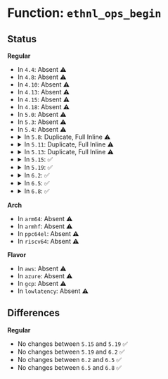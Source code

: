 # Function: <code>ethnl_ops_begin</code>

## Status
<b>Regular</b>
<ul>
<li>
In <code>4.4</code>: Absent ⚠️
</li>
<li>
In <code>4.8</code>: Absent ⚠️
</li>
<li>
In <code>4.10</code>: Absent ⚠️
</li>
<li>
In <code>4.13</code>: Absent ⚠️
</li>
<li>
In <code>4.15</code>: Absent ⚠️
</li>
<li>
In <code>4.18</code>: Absent ⚠️
</li>
<li>
In <code>5.0</code>: Absent ⚠️
</li>
<li>
In <code>5.3</code>: Absent ⚠️
</li>
<li>
In <code>5.4</code>: Absent ⚠️
</li>
<li>
<details>
<summary>In <code>5.8</code>: Duplicate, Full Inline ⚠️</summary>

**Collision:** Static Duplication

**Inline:** Full

**Transformation:** False

**Instances:**

```
In net/ethtool/strset.c (ffffffff81a882a9)
Location: net/ethtool/netlink.h:249
Inline: True
Inline callers:
  - net/ethtool/strset.c:strset_prepare_data
```
```
In net/ethtool/linkinfo.c (ffffffff81a888fc)
Location: net/ethtool/netlink.h:249
Inline: True
Inline callers:
  - net/ethtool/linkinfo.c:ethnl_set_linkinfo
  - net/ethtool/linkinfo.c:linkinfo_prepare_data
```
```
In net/ethtool/linkmodes.c (ffffffff81a890c6)
Location: net/ethtool/netlink.h:249
Inline: True
Inline callers:
  - net/ethtool/linkmodes.c:ethnl_set_linkmodes
  - net/ethtool/linkmodes.c:linkmodes_prepare_data
```
```
In net/ethtool/linkstate.c (ffffffff81a89320)
Location: net/ethtool/netlink.h:249
Inline: True
Inline callers:
  - net/ethtool/linkstate.c:linkstate_prepare_data
```
```
In net/ethtool/debug.c (ffffffff81a89641)
Location: net/ethtool/netlink.h:249
Inline: True
Inline callers:
  - net/ethtool/debug.c:ethnl_set_debug
  - net/ethtool/debug.c:debug_prepare_data
```
```
In net/ethtool/wol.c (ffffffff81a89a22)
Location: net/ethtool/netlink.h:249
Inline: True
Inline callers:
  - net/ethtool/wol.c:ethnl_set_wol
  - net/ethtool/wol.c:wol_prepare_data
```
```
In net/ethtool/privflags.c (ffffffff81a8a6ea)
Location: net/ethtool/netlink.h:249
Inline: True
Inline callers:
  - net/ethtool/privflags.c:ethnl_set_privflags
  - net/ethtool/privflags.c:privflags_prepare_data
```
```
In net/ethtool/rings.c (ffffffff81a8ab74)
Location: net/ethtool/netlink.h:249
Inline: True
Inline callers:
  - net/ethtool/rings.c:ethnl_set_rings
  - net/ethtool/rings.c:rings_prepare_data
```
```
In net/ethtool/channels.c (ffffffff81a8b0d2)
Location: net/ethtool/netlink.h:249
Inline: True
Inline callers:
  - net/ethtool/channels.c:ethnl_set_channels
  - net/ethtool/channels.c:channels_prepare_data
```
```
In net/ethtool/coalesce.c (ffffffff81a8bac9)
Location: net/ethtool/netlink.h:249
Inline: True
Inline callers:
  - net/ethtool/coalesce.c:ethnl_set_coalesce
  - net/ethtool/coalesce.c:coalesce_prepare_data
```
```
In net/ethtool/pause.c (ffffffff81a8c163)
Location: net/ethtool/netlink.h:249
Inline: True
Inline callers:
  - net/ethtool/pause.c:ethnl_set_pause
  - net/ethtool/pause.c:pause_prepare_data
```
```
In net/ethtool/eee.c (ffffffff81a8c66e)
Location: net/ethtool/netlink.h:249
Inline: True
Inline callers:
  - net/ethtool/eee.c:ethnl_set_eee
  - net/ethtool/eee.c:eee_prepare_data
```
```
In net/ethtool/tsinfo.c (ffffffff81a8cb06)
Location: net/ethtool/netlink.h:249
Inline: True
Inline callers:
  - net/ethtool/tsinfo.c:tsinfo_prepare_data
```
```
In net/ethtool/cabletest.c (ffffffff81a8d870)
Location: net/ethtool/netlink.h:249
Inline: True
Inline callers:
  - net/ethtool/cabletest.c:ethnl_act_cable_test_tdr
  - net/ethtool/cabletest.c:ethnl_act_cable_test
```
</details>
</li>
<li>
<details>
<summary>In <code>5.11</code>: Duplicate, Full Inline ⚠️</summary>

**Collision:** Static Duplication

**Inline:** Full

**Transformation:** False

**Instances:**

```
In net/ethtool/strset.c (ffffffff81a91c59)
Location: net/ethtool/netlink.h:250
Inline: True
Inline callers:
  - net/ethtool/strset.c:strset_prepare_data
```
```
In net/ethtool/linkinfo.c (ffffffff81a921e6)
Location: net/ethtool/netlink.h:250
Inline: True
Inline callers:
  - net/ethtool/linkinfo.c:ethnl_set_linkinfo
  - net/ethtool/linkinfo.c:linkinfo_prepare_data
```
```
In net/ethtool/linkmodes.c (ffffffff81a9297d)
Location: net/ethtool/netlink.h:250
Inline: True
Inline callers:
  - net/ethtool/linkmodes.c:ethnl_set_linkmodes
  - net/ethtool/linkmodes.c:linkmodes_prepare_data
```
```
In net/ethtool/linkstate.c (ffffffff81a92c23)
Location: net/ethtool/netlink.h:250
Inline: True
Inline callers:
  - net/ethtool/linkstate.c:linkstate_prepare_data
```
```
In net/ethtool/debug.c (ffffffff81a92f64)
Location: net/ethtool/netlink.h:250
Inline: True
Inline callers:
  - net/ethtool/debug.c:ethnl_set_debug
  - net/ethtool/debug.c:debug_prepare_data
```
```
In net/ethtool/wol.c (ffffffff81a932f4)
Location: net/ethtool/netlink.h:250
Inline: True
Inline callers:
  - net/ethtool/wol.c:ethnl_set_wol
  - net/ethtool/wol.c:wol_prepare_data
```
```
In net/ethtool/privflags.c (ffffffff81a93f12)
Location: net/ethtool/netlink.h:250
Inline: True
Inline callers:
  - net/ethtool/privflags.c:ethnl_set_privflags
  - net/ethtool/privflags.c:privflags_prepare_data
```
```
In net/ethtool/rings.c (ffffffff81a9432f)
Location: net/ethtool/netlink.h:250
Inline: True
Inline callers:
  - net/ethtool/rings.c:ethnl_set_rings
  - net/ethtool/rings.c:rings_prepare_data
```
```
In net/ethtool/channels.c (ffffffff81a94806)
Location: net/ethtool/netlink.h:250
Inline: True
Inline callers:
  - net/ethtool/channels.c:ethnl_set_channels
  - net/ethtool/channels.c:channels_prepare_data
```
```
In net/ethtool/coalesce.c (ffffffff81a95157)
Location: net/ethtool/netlink.h:250
Inline: True
Inline callers:
  - net/ethtool/coalesce.c:ethnl_set_coalesce
  - net/ethtool/coalesce.c:coalesce_prepare_data
```
```
In net/ethtool/pause.c (ffffffff81a95903)
Location: net/ethtool/netlink.h:250
Inline: True
Inline callers:
  - net/ethtool/pause.c:ethnl_set_pause
  - net/ethtool/pause.c:pause_prepare_data
```
```
In net/ethtool/eee.c (ffffffff81a95da4)
Location: net/ethtool/netlink.h:250
Inline: True
Inline callers:
  - net/ethtool/eee.c:ethnl_set_eee
  - net/ethtool/eee.c:eee_prepare_data
```
```
In net/ethtool/tsinfo.c (ffffffff81a96216)
Location: net/ethtool/netlink.h:250
Inline: True
Inline callers:
  - net/ethtool/tsinfo.c:tsinfo_prepare_data
```
```
In net/ethtool/cabletest.c (ffffffff81a96f68)
Location: net/ethtool/netlink.h:250
Inline: True
Inline callers:
  - net/ethtool/cabletest.c:ethnl_act_cable_test_tdr
  - net/ethtool/cabletest.c:ethnl_act_cable_test
```
</details>
</li>
<li>
<details>
<summary>In <code>5.13</code>: Duplicate, Full Inline ⚠️</summary>

**Collision:** Static Duplication

**Inline:** Full

**Transformation:** False

**Instances:**

```
In net/ethtool/strset.c (ffffffff81a7b1f9)
Location: net/ethtool/netlink.h:250
Inline: True
Inline callers:
  - net/ethtool/strset.c:strset_prepare_data
```
```
In net/ethtool/linkinfo.c (ffffffff81a7b9f6)
Location: net/ethtool/netlink.h:250
Inline: True
Inline callers:
  - net/ethtool/linkinfo.c:ethnl_set_linkinfo
  - net/ethtool/linkinfo.c:linkinfo_prepare_data
```
```
In net/ethtool/linkmodes.c (ffffffff81a7c384)
Location: net/ethtool/netlink.h:250
Inline: True
Inline callers:
  - net/ethtool/linkmodes.c:ethnl_set_linkmodes
  - net/ethtool/linkmodes.c:linkmodes_prepare_data
```
```
In net/ethtool/linkstate.c (ffffffff81a7c633)
Location: net/ethtool/netlink.h:250
Inline: True
Inline callers:
  - net/ethtool/linkstate.c:linkstate_prepare_data
```
```
In net/ethtool/debug.c (ffffffff81a7c974)
Location: net/ethtool/netlink.h:250
Inline: True
Inline callers:
  - net/ethtool/debug.c:ethnl_set_debug
  - net/ethtool/debug.c:debug_prepare_data
```
```
In net/ethtool/wol.c (ffffffff81a7cd04)
Location: net/ethtool/netlink.h:250
Inline: True
Inline callers:
  - net/ethtool/wol.c:ethnl_set_wol
  - net/ethtool/wol.c:wol_prepare_data
```
```
In net/ethtool/privflags.c (ffffffff81a7d914)
Location: net/ethtool/netlink.h:250
Inline: True
Inline callers:
  - net/ethtool/privflags.c:ethnl_set_privflags
  - net/ethtool/privflags.c:privflags_prepare_data
```
```
In net/ethtool/rings.c (ffffffff81a7dd3f)
Location: net/ethtool/netlink.h:250
Inline: True
Inline callers:
  - net/ethtool/rings.c:ethnl_set_rings
  - net/ethtool/rings.c:rings_prepare_data
```
```
In net/ethtool/channels.c (ffffffff81a7e216)
Location: net/ethtool/netlink.h:250
Inline: True
Inline callers:
  - net/ethtool/channels.c:ethnl_set_channels
  - net/ethtool/channels.c:channels_prepare_data
```
```
In net/ethtool/coalesce.c (ffffffff81a7ebb6)
Location: net/ethtool/netlink.h:250
Inline: True
Inline callers:
  - net/ethtool/coalesce.c:ethnl_set_coalesce
  - net/ethtool/coalesce.c:coalesce_prepare_data
```
```
In net/ethtool/pause.c (ffffffff81a7f393)
Location: net/ethtool/netlink.h:250
Inline: True
Inline callers:
  - net/ethtool/pause.c:ethnl_set_pause
  - net/ethtool/pause.c:pause_prepare_data
```
```
In net/ethtool/eee.c (ffffffff81a7f834)
Location: net/ethtool/netlink.h:250
Inline: True
Inline callers:
  - net/ethtool/eee.c:ethnl_set_eee
  - net/ethtool/eee.c:eee_prepare_data
```
```
In net/ethtool/tsinfo.c (ffffffff81a7fc96)
Location: net/ethtool/netlink.h:250
Inline: True
Inline callers:
  - net/ethtool/tsinfo.c:tsinfo_prepare_data
```
```
In net/ethtool/cabletest.c (ffffffff81a809eb)
Location: net/ethtool/netlink.h:250
Inline: True
Inline callers:
  - net/ethtool/cabletest.c:ethnl_act_cable_test_tdr
  - net/ethtool/cabletest.c:ethnl_act_cable_test
```
```
In net/ethtool/fec.c (ffffffff81a818fc)
Location: net/ethtool/netlink.h:250
Inline: True
Inline callers:
  - net/ethtool/fec.c:ethnl_set_fec
  - net/ethtool/fec.c:fec_prepare_data
```
```
In net/ethtool/eeprom.c (ffffffff81a81f72)
Location: net/ethtool/netlink.h:250
Inline: True
Inline callers:
  - net/ethtool/eeprom.c:eeprom_prepare_data
```
```
In net/ethtool/stats.c (ffffffff81a8234f)
Location: net/ethtool/netlink.h:250
Inline: True
Inline callers:
  - net/ethtool/stats.c:stats_prepare_data
```
</details>
</li>
<li>
<details>
<summary>In <code>5.15</code>: ✅</summary>

```c
int ethnl_ops_begin(struct net_device *dev);
```

**Collision:** Unique Global

**Inline:** No

**Transformation:** False

**Instances:**

```
In net/ethtool/netlink.c (ffffffff81b32fe0)
Location: net/ethtool/netlink.c:33
Inline: False
Direct callers:
  - net/ethtool/strset.c:strset_prepare_data
  - net/ethtool/linkinfo.c:ethnl_set_linkinfo
  - net/ethtool/linkinfo.c:linkinfo_prepare_data
  - net/ethtool/linkmodes.c:ethnl_set_linkmodes
  - net/ethtool/linkmodes.c:linkmodes_prepare_data
  - net/ethtool/linkstate.c:linkstate_prepare_data
  - net/ethtool/debug.c:ethnl_set_debug
  - net/ethtool/debug.c:debug_prepare_data
  - net/ethtool/wol.c:ethnl_set_wol
  - net/ethtool/wol.c:wol_prepare_data
  - net/ethtool/privflags.c:ethnl_set_privflags
  - net/ethtool/privflags.c:privflags_prepare_data
  - net/ethtool/rings.c:ethnl_set_rings
  - net/ethtool/rings.c:rings_prepare_data
  - net/ethtool/channels.c:ethnl_set_channels
  - net/ethtool/channels.c:channels_prepare_data
  - net/ethtool/coalesce.c:ethnl_set_coalesce
  - net/ethtool/coalesce.c:coalesce_prepare_data
  - net/ethtool/pause.c:ethnl_set_pause
  - net/ethtool/pause.c:pause_prepare_data
  - net/ethtool/eee.c:ethnl_set_eee
  - net/ethtool/eee.c:eee_prepare_data
  - net/ethtool/tsinfo.c:tsinfo_prepare_data
  - net/ethtool/cabletest.c:ethnl_act_cable_test_tdr
  - net/ethtool/cabletest.c:ethnl_act_cable_test
  - net/ethtool/fec.c:ethnl_set_fec
  - net/ethtool/fec.c:fec_prepare_data
  - net/ethtool/eeprom.c:eeprom_prepare_data
  - net/ethtool/stats.c:stats_prepare_data
  - net/ethtool/phc_vclocks.c:phc_vclocks_prepare_data
```
**Symbols:**

```
ffffffff81b32fe0-ffffffff81b33086: ethnl_ops_begin (STB_GLOBAL)
```
</details>
</li>
<li>
<details>
<summary>In <code>5.19</code>: ✅</summary>

```c
int ethnl_ops_begin(struct net_device *dev);
```

**Collision:** Unique Global

**Inline:** No

**Transformation:** False

**Instances:**

```
In net/ethtool/netlink.c (ffffffff81cbe1a0)
Location: net/ethtool/netlink.c:33
Inline: False
Direct callers:
  - net/ethtool/strset.c:strset_prepare_data
  - net/ethtool/linkinfo.c:ethnl_set_linkinfo
  - net/ethtool/linkinfo.c:linkinfo_prepare_data
  - net/ethtool/linkmodes.c:ethnl_set_linkmodes
  - net/ethtool/linkmodes.c:linkmodes_prepare_data
  - net/ethtool/linkstate.c:linkstate_prepare_data
  - net/ethtool/debug.c:ethnl_set_debug
  - net/ethtool/debug.c:debug_prepare_data
  - net/ethtool/wol.c:ethnl_set_wol
  - net/ethtool/wol.c:wol_prepare_data
  - net/ethtool/privflags.c:ethnl_set_privflags
  - net/ethtool/privflags.c:privflags_prepare_data
  - net/ethtool/rings.c:ethnl_set_rings
  - net/ethtool/rings.c:rings_prepare_data
  - net/ethtool/channels.c:ethnl_set_channels
  - net/ethtool/channels.c:channels_prepare_data
  - net/ethtool/coalesce.c:ethnl_set_coalesce
  - net/ethtool/coalesce.c:coalesce_prepare_data
  - net/ethtool/pause.c:ethnl_set_pause
  - net/ethtool/pause.c:pause_prepare_data
  - net/ethtool/eee.c:ethnl_set_eee
  - net/ethtool/eee.c:eee_prepare_data
  - net/ethtool/tsinfo.c:tsinfo_prepare_data
  - net/ethtool/cabletest.c:ethnl_act_cable_test_tdr
  - net/ethtool/cabletest.c:ethnl_act_cable_test
  - net/ethtool/fec.c:ethnl_set_fec
  - net/ethtool/fec.c:fec_prepare_data
  - net/ethtool/eeprom.c:eeprom_prepare_data
  - net/ethtool/stats.c:stats_prepare_data
  - net/ethtool/phc_vclocks.c:phc_vclocks_prepare_data
  - net/ethtool/module.c:ethnl_set_module
  - net/ethtool/module.c:module_prepare_data
```
**Symbols:**

```
ffffffff81cbe1a0-ffffffff81cbe25e: ethnl_ops_begin (STB_GLOBAL)
```
</details>
</li>
<li>
<details>
<summary>In <code>6.2</code>: ✅</summary>

```c
int ethnl_ops_begin(struct net_device *dev);
```

**Collision:** Unique Global

**Inline:** No

**Transformation:** False

**Instances:**

```
In net/ethtool/netlink.c (ffffffff81e7cc40)
Location: net/ethtool/netlink.c:33
Inline: False
Direct callers:
  - net/ethtool/strset.c:strset_prepare_data
  - net/ethtool/linkinfo.c:ethnl_set_linkinfo
  - net/ethtool/linkinfo.c:linkinfo_prepare_data
  - net/ethtool/linkmodes.c:ethnl_set_linkmodes
  - net/ethtool/linkmodes.c:linkmodes_prepare_data
  - net/ethtool/rss.c:rss_prepare_data
  - net/ethtool/linkstate.c:linkstate_prepare_data
  - net/ethtool/debug.c:ethnl_set_debug
  - net/ethtool/debug.c:debug_prepare_data
  - net/ethtool/wol.c:ethnl_set_wol
  - net/ethtool/wol.c:wol_prepare_data
  - net/ethtool/privflags.c:ethnl_set_privflags
  - net/ethtool/privflags.c:privflags_prepare_data
  - net/ethtool/rings.c:ethnl_set_rings
  - net/ethtool/rings.c:rings_prepare_data
  - net/ethtool/channels.c:ethnl_set_channels
  - net/ethtool/channels.c:channels_prepare_data
  - net/ethtool/coalesce.c:ethnl_set_coalesce
  - net/ethtool/coalesce.c:coalesce_prepare_data
  - net/ethtool/pause.c:ethnl_set_pause
  - net/ethtool/pause.c:pause_prepare_data
  - net/ethtool/eee.c:ethnl_set_eee
  - net/ethtool/eee.c:eee_prepare_data
  - net/ethtool/tsinfo.c:tsinfo_prepare_data
  - net/ethtool/cabletest.c:ethnl_act_cable_test_tdr
  - net/ethtool/cabletest.c:ethnl_act_cable_test
  - net/ethtool/fec.c:ethnl_set_fec
  - net/ethtool/fec.c:fec_prepare_data
  - net/ethtool/eeprom.c:eeprom_prepare_data
  - net/ethtool/stats.c:stats_prepare_data
  - net/ethtool/phc_vclocks.c:phc_vclocks_prepare_data
  - net/ethtool/module.c:ethnl_set_module
  - net/ethtool/module.c:module_prepare_data
  - net/ethtool/pse-pd.c:ethnl_set_pse
  - net/ethtool/pse-pd.c:pse_prepare_data
```
**Symbols:**

```
ffffffff81e7cc40-ffffffff81e7ccfe: ethnl_ops_begin (STB_GLOBAL)
```
</details>
</li>
<li>
<details>
<summary>In <code>6.5</code>: ✅</summary>

```c
int ethnl_ops_begin(struct net_device *dev);
```

**Collision:** Unique Global

**Inline:** No

**Transformation:** False

**Instances:**

```
In net/ethtool/netlink.c (ffffffff81ed9000)
Location: net/ethtool/netlink.c:33
Inline: False
Direct callers:
  - net/ethtool/netlink.c:ethnl_default_set_doit
  - net/ethtool/strset.c:strset_prepare_data
  - net/ethtool/linkinfo.c:linkinfo_prepare_data
  - net/ethtool/linkmodes.c:linkmodes_prepare_data
  - net/ethtool/rss.c:rss_prepare_data
  - net/ethtool/linkstate.c:linkstate_prepare_data
  - net/ethtool/debug.c:debug_prepare_data
  - net/ethtool/wol.c:wol_prepare_data
  - net/ethtool/privflags.c:privflags_prepare_data
  - net/ethtool/rings.c:rings_prepare_data
  - net/ethtool/channels.c:channels_prepare_data
  - net/ethtool/coalesce.c:coalesce_prepare_data
  - net/ethtool/pause.c:pause_prepare_data
  - net/ethtool/eee.c:eee_prepare_data
  - net/ethtool/tsinfo.c:tsinfo_prepare_data
  - net/ethtool/cabletest.c:ethnl_act_cable_test_tdr
  - net/ethtool/cabletest.c:ethnl_act_cable_test
  - net/ethtool/fec.c:fec_prepare_data
  - net/ethtool/eeprom.c:eeprom_prepare_data
  - net/ethtool/stats.c:stats_prepare_data
  - net/ethtool/phc_vclocks.c:phc_vclocks_prepare_data
  - net/ethtool/mm.c:ethtool_dev_mm_supported
  - net/ethtool/mm.c:mm_prepare_data
  - net/ethtool/module.c:module_prepare_data
  - net/ethtool/pse-pd.c:pse_prepare_data
  - net/ethtool/plca.c:plca_get_status_prepare_data
  - net/ethtool/plca.c:plca_get_cfg_prepare_data
```
**Symbols:**

```
ffffffff81ed9000-ffffffff81ed90be: ethnl_ops_begin (STB_GLOBAL)
```
</details>
</li>
<li>
<details>
<summary>In <code>6.8</code>: ✅</summary>

```c
int ethnl_ops_begin(struct net_device *dev);
```

**Collision:** Unique Global

**Inline:** No

**Transformation:** False

**Instances:**

```
In net/ethtool/netlink.c (ffffffff81f9ceb0)
Location: net/ethtool/netlink.c:33
Inline: False
Direct callers:
  - net/ethtool/netlink.c:ethnl_default_set_doit
  - net/ethtool/strset.c:strset_prepare_data
  - net/ethtool/linkinfo.c:linkinfo_prepare_data
  - net/ethtool/linkmodes.c:linkmodes_prepare_data
  - net/ethtool/rss.c:rss_prepare_data
  - net/ethtool/linkstate.c:linkstate_prepare_data
  - net/ethtool/debug.c:debug_prepare_data
  - net/ethtool/wol.c:wol_prepare_data
  - net/ethtool/features.c:ethnl_set_features
  - net/ethtool/privflags.c:privflags_prepare_data
  - net/ethtool/rings.c:rings_prepare_data
  - net/ethtool/channels.c:channels_prepare_data
  - net/ethtool/coalesce.c:coalesce_prepare_data
  - net/ethtool/pause.c:pause_prepare_data
  - net/ethtool/eee.c:eee_prepare_data
  - net/ethtool/tsinfo.c:tsinfo_prepare_data
  - net/ethtool/cabletest.c:ethnl_act_cable_test_tdr
  - net/ethtool/cabletest.c:ethnl_act_cable_test
  - net/ethtool/fec.c:fec_prepare_data
  - net/ethtool/eeprom.c:eeprom_prepare_data
  - net/ethtool/stats.c:stats_prepare_data
  - net/ethtool/phc_vclocks.c:phc_vclocks_prepare_data
  - net/ethtool/mm.c:ethtool_dev_mm_supported
  - net/ethtool/mm.c:mm_prepare_data
  - net/ethtool/module.c:module_prepare_data
  - net/ethtool/pse-pd.c:pse_prepare_data
  - net/ethtool/plca.c:plca_get_status_prepare_data
  - net/ethtool/plca.c:plca_get_cfg_prepare_data
```
**Symbols:**

```
ffffffff81f9ceb0-ffffffff81f9cf74: ethnl_ops_begin (STB_GLOBAL)
```
</details>
</li>
</ul>
<b>Arch</b>
<ul>
<li>
In <code>arm64</code>: Absent ⚠️
</li>
<li>
In <code>armhf</code>: Absent ⚠️
</li>
<li>
In <code>ppc64el</code>: Absent ⚠️
</li>
<li>
In <code>riscv64</code>: Absent ⚠️
</li>
</ul>
<b>Flavor</b>
<ul>
<li>
In <code>aws</code>: Absent ⚠️
</li>
<li>
In <code>azure</code>: Absent ⚠️
</li>
<li>
In <code>gcp</code>: Absent ⚠️
</li>
<li>
In <code>lowlatency</code>: Absent ⚠️
</li>
</ul>

## Differences
<b>Regular</b>
<ul>
<li>
No changes between <code>5.15</code> and <code>5.19</code> ✅
</li>
<li>
No changes between <code>5.19</code> and <code>6.2</code> ✅
</li>
<li>
No changes between <code>6.2</code> and <code>6.5</code> ✅
</li>
<li>
No changes between <code>6.5</code> and <code>6.8</code> ✅
</li>
</ul>
